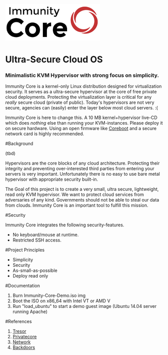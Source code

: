 ![Logo](assets/logo_core_small.png "Immunity Core Logo")

Ultra-Secure Cloud OS
=====================

### Minimalistic KVM Hypervisor with strong focus on simplicity.

Immunity Core is a kernel-only Linux distribution designed for virtualization security.
It serves as a ultra-secure hypervisor at the core of free private cloud deployments.
Protecting the virtualization layer is critical for any *really* secure cloud (private of public).
Today's hypervisors are not very secure, agencies can (easily) enter the layer below most cloud servers. :(

Immunity Core is here to change this. A 10 MB kernel+hypervisor live-CD which does *nothing* else than running your KVM-instances.
Please deploy it on secure hardware. Using an open firmware like [Coreboot](http://www.coreboot.org/) and a secure network card is highly recommended.


#Background

(tbd)

Hypervisors are the core blocks of any cloud architecture. 
Protecting their integrity and preventing over-interested third parties from entering your servers is very important.
Unfortunately there is no easy to use bare metal hypervisor with appropriate security built-in. 

The Goal of this project is to create a very small, ultra secure, lightweight, read only KVM hypervisor.
We want to protect cloud services from adversaries of any kind. Governments should not be able to steal our data from clouds. Immunity Core is an important tool to fulfill this mission.


#Security

Immunity Core integrates the following security-features.

+ No keyboard/mouse at runtime.
+ Restricted SSH access.

#Project Principles

+ Simplicity
+ Security
+ As-small-as-possible
+ Deploy read only


#Documentation

1. Burn Immunity-Core-Demo.iso img
2. Boot the ISO on x86_64 with Intel VT or AMD V
3. Run "load_ubuntu" to start a demo guest image (Ubuntu 14.04 server running Apache)


#References
1. [Tresor](http://en.wikipedia.org/wiki/TRESOR)
2. [Privatecore](http://privatecore.com/use-cases/prism-proof-cloud-servers/)
3. [Network](http://www.links.org/?p=330)
4. [Backdoors](http://krebsonsecurity.com/2013/01/backdoors-found-in-barracuda-networks-gear/)

